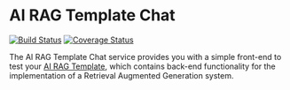 # AI RAG Template Chat

[![Build Status][github-actions-svg]][github-actions]
[![Coverage Status][coverall-svg]][coverall-io]

The AI RAG Template Chat service provides you with a simple front-end to test your [AI RAG Template](https://github.com/mia-platform/ai-rag-template), which contains back-end functionality for the implementation of a Retrieval Augmented Generation system.

[github-actions]: https://github.com/mia-platform-marketplace/React-App-Template/actions
[github-actions-svg]: https://github.com/mia-platform-marketplace/React-App-Template/workflows/Node.js%20CI/badge.svg
[coverall-svg]: https://coveralls.io/repos/github/mia-platform-marketplace/React-App-Template/badge.svg?branch=master
[coverall-io]: https://coveralls.io/github/mia-platform-marketplace/React-App-Template?branch=master